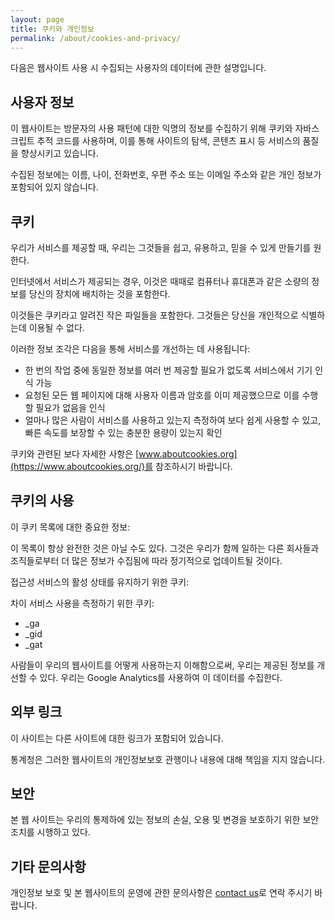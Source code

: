 ```yaml
---
layout: page
title: 쿠키와 개인정보
permalink: /about/cookies-and-privacy/
---
```

다음은 웹사이트 사용 시 수집되는 사용자의 데이터에 관한 설명입니다.

## 사용자 정보
이 웹사이트는 방문자의 사용 패턴에 대한 익명의 정보를 수집하기 위해 쿠키와 자바스크립트 추적 코드를 사용하며,
이를 통해 사이트의 탐색, 콘텐츠 표시 등 서비스의 품질을 향상시키고 있습니다.

수집된 정보에는 이름, 나이, 전화번호, 우편 주소 또는 이메일 주소와 같은 개인 정보가 포함되어 있지 않습니다.

## 쿠키
우리가 서비스를 제공할 때, 우리는 그것들을 쉽고, 유용하고, 믿을 수 있게 만들기를 원한다.

인터넷에서 서비스가 제공되는 경우, 이것은 때때로 컴퓨터나 휴대폰과 같은 소량의 정보를 당신의 장치에 배치하는 것을 포함한다.

이것들은 쿠키라고 알려진 작은 파일들을 포함한다. 그것들은 당신을 개인적으로 식별하는데 이용될 수 없다.

이러한 정보 조각은 다음을 통해 서비스를 개선하는 데 사용됩니다:

- 한 번의 작업 중에 동일한 정보를 여러 번 제공할 필요가 없도록 서비스에서 기기 인식 가능
- 요청된 모든 웹 페이지에 대해 사용자 이름과 암호를 이미 제공했으므로 이를 수행할 필요가 없음을 인식
- 얼마나 많은 사람이 서비스를 사용하고 있는지 측정하여 보다 쉽게 사용할 수 있고, 빠른 속도를 보장할 수 있는 충분한 용량이 있는지 확인

쿠키와 관련된 보다 자세한 사항은 [www.aboutcookies.org](https://www.aboutcookies.org/)를 참조하시기 바랍니다.

## 쿠키의 사용
이 쿠키 목록에 대한 중요한 정보:

이 목록이 항상 완전한 것은 아닐 수도 있다. 그것은 우리가 함께 일하는 다른 회사들과 조직들로부터 더 많은 정보가 수집됨에 따라 정기적으로 업데이트될 것이다.

접근성 서비스의 활성 상태를 유지하기 위한 쿠키:

차이
서비스 사용을 측정하기 위한 쿠키:

- _ga
- _gid
- _gat

사람들이 우리의 웹사이트를 어떻게 사용하는지 이해함으로써, 우리는 제공된 정보를 개선할 수 있다. 우리는 Google Analytics를 사용하여 이 데이터를 수집한다.

## 외부 링크
이 사이트는 다른 사이트에 대한 링크가 포함되어 있습니다.

통계청은 그러한 웹사이트의 개인정보보호 관행이나 내용에 대해 책임을 지지 않습니다.

## 보안
본 웹 사이트는 우리의 통제하에 있는 정보의 손실, 오용 및 변경을 보호하기 위한 보안 조치를 시행하고 있다.

## 기타 문의사항
개인정보 보호 및 본 웹사이트의 운영에 관한 문의사항은 [contact us](mailto:{{site.email_contacts.functional}})로 연락 주시기 바랍니다.
